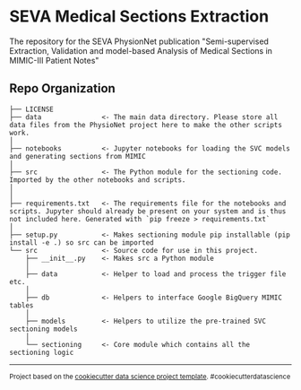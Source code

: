 SEVA Medical Sections Extraction
==============================

The repository for the SEVA PhysionNet publication "Semi-supervised Extraction, Validation and model-based Analysis of Medical Sections in MIMIC-III Patient Notes"

Repo Organization
------------

    ├── LICENSE
    ├── data               <- The main data directory. Please store all data files from the PhysioNet project here to make the other scripts work.
    │
    ├── notebooks          <- Jupyter notebooks for loading the SVC models and generating sections from MIMIC
    │
    ├── src                <- The Python module for the sectioning code. Imported by the other notebooks and scripts.
    │
    │
    ├── requirements.txt   <- The requirements file for the notebooks and scripts. Jupyter should already be present on your system and is thus not included here. Generated with `pip freeze > requirements.txt`
    │
    ├── setup.py           <- Makes sectioning module pip installable (pip install -e .) so src can be imported
    └── src                <- Source code for use in this project.
        ├── __init__.py    <- Makes src a Python module
        │
        ├── data           <- Helper to load and process the trigger file etc.
        │
        ├── db             <- Helpers to interface Google BigQuery MIMIC tables
        │
        ├── models         <- Helpers to utilize the pre-trained SVC sectioning models
        │
        └── sectioning     <- Core module which contains all the sectioning logic
    

--------

<p><small>Project based on the <a target="_blank" href="https://drivendata.github.io/cookiecutter-data-science/">cookiecutter data science project template</a>. #cookiecutterdatascience</small></p>
